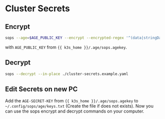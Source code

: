 # Cluster Secrets

## Encrypt

```bash
sops --age=$AGE_PUBLIC_KEY --encrypt --encrypted-regex '^(data|stringData)$' --in-place ./cluster-secrets.example.yaml
```

with `AGE_PUBLIC_KEY` from `{{ k3s_home }}/.age/sops.agekey`.

## Decrypt

```bash
sops --decrypt --in-place ./cluster-secrets.example.yaml
```

## Edit Secrets on new PC

Add the `AGE-SECRET-KEY` from `{{ k3s_home }}/.age/sops.agekey` to `~/.config/sops/age/keys.txt` (Create the file if does not exists). Now you can use the sops encrypt and decrypt commands on your computer.
